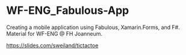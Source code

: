 # WF-ENG_Fabulous-App
Creating a mobile application using Fabulous, Xamarin.Forms, and F#. Material for WF-ENG @ FH Joanneum.

https://slides.com/sweiland/tictactoe
